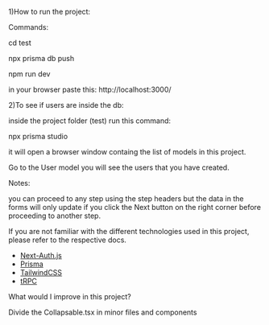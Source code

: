 1)How to run the project:

Commands:

cd test

npx prisma db push

npm run dev

in your browser paste this: http://localhost:3000/

2)To see if users are inside the db:

inside the project folder (test) run this command:

npx prisma studio

it will open a browser window containg the list of models in this project.

Go to the User model you will see the users that you have created.


Notes:

you can proceed to any step using the step headers but the data in the forms will only update if you click the Next button on the right corner before proceeding to another step.

If you are not familiar with the different technologies used in this project, please refer to the respective docs.

- [Next-Auth.js](https://next-auth.js.org)
- [Prisma](https://prisma.io)
- [TailwindCSS](https://tailwindcss.com)
- [tRPC](https://trpc.io)

What would I improve in this project?

Divide the Collapsable.tsx in minor files and components